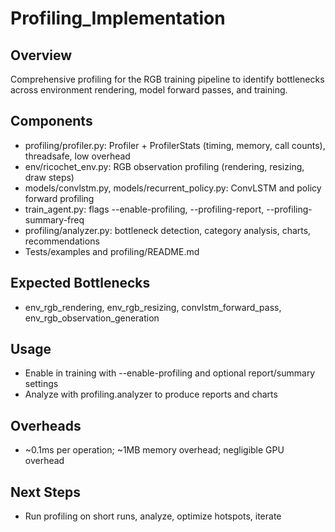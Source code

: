 # Profiling_Implementation

## Overview
Comprehensive profiling for the RGB training pipeline to identify bottlenecks across environment rendering, model forward passes, and training.

## Components
- profiling/profiler.py: Profiler + ProfilerStats (timing, memory, call counts), threadsafe, low overhead
- env/ricochet_env.py: RGB observation profiling (rendering, resizing, draw steps)
- models/convlstm.py, models/recurrent_policy.py: ConvLSTM and policy forward profiling
- train_agent.py: flags --enable-profiling, --profiling-report, --profiling-summary-freq
- profiling/analyzer.py: bottleneck detection, category analysis, charts, recommendations
- Tests/examples and profiling/README.md

## Expected Bottlenecks
- env_rgb_rendering, env_rgb_resizing, convlstm_forward_pass, env_rgb_observation_generation

## Usage
- Enable in training with --enable-profiling and optional report/summary settings
- Analyze with profiling.analyzer to produce reports and charts

## Overheads
- ~0.1ms per operation; ~1MB memory overhead; negligible GPU overhead

## Next Steps
- Run profiling on short runs, analyze, optimize hotspots, iterate
